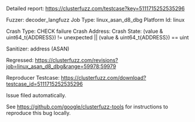 Detailed report: https://clusterfuzz.com/testcase?key=5111715252535296

Fuzzer: decoder_langfuzz
Job Type: linux_asan_d8_dbg
Platform Id: linux

Crash Type: CHECK failure
Crash Address: 
Crash State:
  (value & uint64_t{ADDRESS}) != unexpected || (value & uint64_t{ADDRESS}) == uint
  
Sanitizer: address (ASAN)

Regressed: https://clusterfuzz.com/revisions?job=linux_asan_d8_dbg&range=59978:59979

Reproducer Testcase: https://clusterfuzz.com/download?testcase_id=5111715252535296

Issue filed automatically.

See https://github.com/google/clusterfuzz-tools for instructions to reproduce this bug locally.